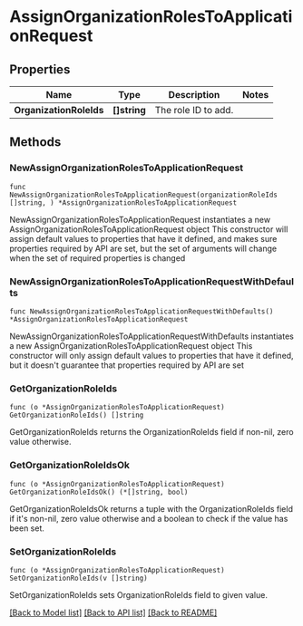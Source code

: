 # AssignOrganizationRolesToApplicationRequest

## Properties

Name | Type | Description | Notes
------------ | ------------- | ------------- | -------------
**OrganizationRoleIds** | **[]string** | The role ID to add. | 

## Methods

### NewAssignOrganizationRolesToApplicationRequest

`func NewAssignOrganizationRolesToApplicationRequest(organizationRoleIds []string, ) *AssignOrganizationRolesToApplicationRequest`

NewAssignOrganizationRolesToApplicationRequest instantiates a new AssignOrganizationRolesToApplicationRequest object
This constructor will assign default values to properties that have it defined,
and makes sure properties required by API are set, but the set of arguments
will change when the set of required properties is changed

### NewAssignOrganizationRolesToApplicationRequestWithDefaults

`func NewAssignOrganizationRolesToApplicationRequestWithDefaults() *AssignOrganizationRolesToApplicationRequest`

NewAssignOrganizationRolesToApplicationRequestWithDefaults instantiates a new AssignOrganizationRolesToApplicationRequest object
This constructor will only assign default values to properties that have it defined,
but it doesn't guarantee that properties required by API are set

### GetOrganizationRoleIds

`func (o *AssignOrganizationRolesToApplicationRequest) GetOrganizationRoleIds() []string`

GetOrganizationRoleIds returns the OrganizationRoleIds field if non-nil, zero value otherwise.

### GetOrganizationRoleIdsOk

`func (o *AssignOrganizationRolesToApplicationRequest) GetOrganizationRoleIdsOk() (*[]string, bool)`

GetOrganizationRoleIdsOk returns a tuple with the OrganizationRoleIds field if it's non-nil, zero value otherwise
and a boolean to check if the value has been set.

### SetOrganizationRoleIds

`func (o *AssignOrganizationRolesToApplicationRequest) SetOrganizationRoleIds(v []string)`

SetOrganizationRoleIds sets OrganizationRoleIds field to given value.



[[Back to Model list]](../README.md#documentation-for-models) [[Back to API list]](../README.md#documentation-for-api-endpoints) [[Back to README]](../README.md)



